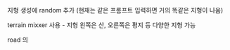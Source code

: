 지형 생성에 random 추가
(현재는 같은 프롬프트 입력하면 거의 똑같은 지형이 나옴)

terrain mixxer 사용 - 지형 왼쪽은 산, 오른쪽은 평지 등 다양한 지형 가능

road 의 